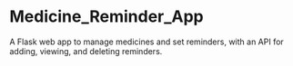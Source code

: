 # Medicine_Reminder_App
A Flask web app to manage medicines and set reminders, with an API for adding, viewing, and deleting reminders.
